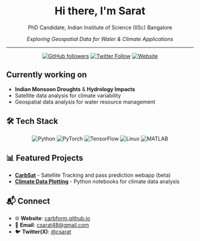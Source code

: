 <div align="center">

# Hi there, I'm Sarat

<!-- This is a single-line comment. ### Scientist / Engineer - SC, National Remote Sensing Centre, ISRO  -->
PhD Candidate, Indian Institute of Science (IISc) Bangalore

*Exploring Geospatial Data for Water & Climate Applications*

---

[![GitHub followers](https://img.shields.io/github/followers/carbform?style=flat-square&logo=github)](https://github.com/carbform)
[![Twitter Follow](https://img.shields.io/twitter/follow/csarat?style=flat-square&logo=twitter)](https://twitter.com/csarat)
[![Website](https://img.shields.io/badge/Website-carbform.github.io-blue?style=flat-square&logo=google-chrome)](https://carbform.github.io)

</div>

## Currently working on
- **Indian Monsoon Droughts** & **Hydrology Impacts**
- Satellite data analysis for climate variability
- Geospatial data analysis for water resource management

## 🛠️ Tech Stack

<div align="center">

![Python](https://img.shields.io/badge/Python-3776AB?style=for-the-badge&logo=python&logoColor=white)
![PyTorch](https://img.shields.io/badge/PyTorch-EE4C2C?style=for-the-badge&logo=pytorch&logoColor=white)
![TensorFlow](https://img.shields.io/badge/TensorFlow-FF6F00?style=for-the-badge&logo=tensorflow&logoColor=white)
![Linux](https://img.shields.io/badge/Linux-FCC624?style=for-the-badge&logo=linux&logoColor=black)
![MATLAB](https://img.shields.io/badge/MATLAB-0076A8?style=for-the-badge&logo=mathworks&logoColor=white)

</div>

## 📊 Featured Projects
- **[CarbSat](https://github.com/carbform/carbsat)** - Satellite Tracking and pass prediction webapp (beta)
- **[Climate Data Plotting](https://github.com/carbform/Climate_Data_Plotting)** -  Python notebooks for climate data analysis


## 📬 Connect
- 🌐 **Website**: [carbform.github.io](https://carbform.github.io)
- 📧 **Email**: csarat48@gmail.com
- 🐦 **Twitter(X)**: [@csarat](https://twitter.com/csarat)

